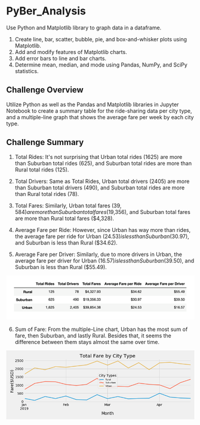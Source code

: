 # PyBer_Analysis
Use Python and Matplotlib library to graph data in a dataframe.

1. Create line, bar, scatter, bubble, pie, and box-and-whisker plots using Matplotlib.
2. Add and modify features of Matplotlib charts.
3. Add error bars to line and bar charts.
4. Determine mean, median, and mode using Pandas, NumPy, and SciPy statistics.

## Challenge Overview
Utilize Python as well as the Pandas and Matplotlib libraries in Jupyter Notebook to create a summary table for the ride-sharing data per city type, and a multiple-line graph that shows the average fare per week by each city type.

## Challenge Summary
1. Total Rides: It's not surprising that Urban total rides (1625) are more than Suburban total rides (625), and Suburban total rides are more than Rural total rides (125).

2. Total Drivers: Same as Total Rides, Urban total drivers (2405) are more than Suburban total drivers (490), and Suburban total rides are more than Rural total rides (78).

3. Total Fares: Similarly, Urban total fares ($39,584) are more than Suburban total fares ($19,356), and Suburban total fares are more than Rural total fares ($4,328).

4. Average Fare per Ride: However, since Urban has way more than rides, the average fare per ride for Urban ($24.53) is less than Suburban ($30.97), and Suburban is less than Rural ($34.62).

5. Average Fare per Driver: Similarly, due to more drivers in Urban, the average fare per driver for Urban ($16.57) is less than Suburban ($39.50), and Suburban is less than Rural ($55.49).

<img src="Chart.PNG" width="800">

6. Sum of Fare: From the multiple-Line chart, Urban has the most sum of fare, then Suburban, and lastly Rural. Besides that, it seems the difference between them stays almost the same over time. 

![](Challenge.png)
